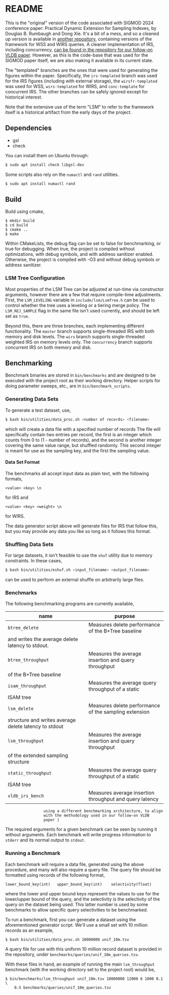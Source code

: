 # README

This is the "original" version of the code associated with SIGMOD
2024 conference paper: Practical Dynamic Extension for Sampling
Indexes, by Douglas B. Rumbaugh and Dong Xie. It's a bit of
a mess, and so a cleaned up version is available in [another
repository](https://github.com/psu-db/sampling-extension),
containing versions of the framework for WSS and WIRS queries. A
cleaner implementation of IRS, including concurrency,
[can be found in the repository for our follow-on VLDB
paper](https://github.com/psu-db/dynamic-extension). However, as this
is the code-base that was used for the SIGMOD paper itself, we are also
making it available in its current state.

The "templated" branches are the ones that were used for generating
the figures within the paper. Specifically, the `irs-templated` branch
was used for the IRS figures (including with external storage), the
`wirsfr-templated` was used for WSS, `wirs-templated` for WIRS, and
`conc-template` for concurrent IRS. The other branches can be safely
ignored except for historical interest.

Note that the extensive use of the term "LSM" to refer to the framework
itself is a historical artifact from the early days of the project.

## Dependencies

- gsl
- check

You can install them on Ubuntu through:

```bash
$ sudo apt install check libgsl-dev
```

Some scripts also rely on the `numactl` and `rand` utilities.
```bash
$ sudo apt install numactl rand
```

## Build

Build using cmake,
```
$ mkdir build
$ cd build
$ cmake ..
$ make
```

Within CMakeLists, the debug flag can be set to false for benchmarking,
or true for debugging. When true, the project is compiled without
optimizations, with debug symbols, and with address sanitizer
enabled. Otherwise, the project is compiled with -O3 and without debug
symbols or address sanitizer.

### LSM Tree Configuration
Most properties of the LSM Tree can be adjusted at run-time via
constructor arguments, however there are a few that require compile-time
adjustments. First, the `LSM_LEVELING` variable in `include/lsm/LsmTree.h`
can be used to control whether the tree uses a leveling or a tiering merge
policy. The `LSM_REJ_SAMPLE` flag in the same file isn't used currently,
and should be left set as `true`.

Beyond this, there are three branches, each implementing different
functionality. The `master` branch supports single-threaded IRS with
both memory and disk levels. The `wirs` branch supports single-threaded
weighted IRS on memory levels only. The `concurrency` branch supports
concurrent IRS on both memory and disk.

## Benchmarking

Benchmark binaries are stored in `bin/benchmarks` and are designed to
be executed with the project root as their working directory. Helper
scripts for doing parameter sweeps, etc., are in `bin/benchmark_scripts`.

### Generating Data Sets
To generate a test dataset, use,
```bash
$ bash bin/utilities/data_proc.sh <number of records> <filename>
```

which will create a data file with a specified number of records The
file will specifically contain two entries per record, the first is
an integer which counts from 0 to (1 - number of records), and the
second is another integer covering the same value range, but shuffled
randomly. This second integer is meant for use as the sampling key,
and the first the sampling value.


#### Data Set Format
The benchmarks all accept input data as plain text, with the following
formats,
```
<value> <key> \n
```
for IRS and 
```
<value> <key> <weight> \n
```
for WIRS.

The data generator script above will generate files for IRS that follow
this, but you may provide any data you like so long as it follows this
format.

### Shuffling Data Sets
For large datasets, it isn't feasible to use the `shuf` utility due to
memory constraints. In these cases,
```bash
$ bash bin/utilities/eshuf.sh <input_filename> <output_filename>
```
can be used to perform an external shuffle on arbitrarily large files.

### Benchmarks
The following benchmarking programs are currently available,

| name | purpose |
|------| ------- |
| `btree_delete` | Measures delete performance of the B+Tree baseline 
                   and writes the average delete latency to stdout. |
| `btree_throughput` | Measures the average insertion and query throughput 
                       of the B+Tree baseline |
| `isam_throughput` | Measures the average query throughput of a static 
                      ISAM tree | 
| `lsm_delete` | Measures delete performance of the sampling extension
                 structure and writes average delete latency to stdout | 
| `lsm_throughput` | Measures the average insertion and query throughput
                     of the extended sampling structure |
| `static_throughput` | Measures the average query throughput of a static
                        ISAM tree |
| `vldb_irs_bench` | Measures average insertion throughput and query latency
                     using a different benchmarking architecture, to align
                     with the methodology used in our follow-on VLDB 
                     paper |

The required arguments for a given benchmark can be seen by running it
without arguments. Each benchmark will write progress information to
`stderr` and its normal output to `stdout`.

### Running a Benchmark
Each benchmark will require a data file, generated using the above
procedure, and many will also require a query file. The query file
should be formatted using records of the following format,
```
lower_bound_key(int)   upper_bound_key(int)    selectivity(float)
```
where the lower and upper bound keys represent the values to use for the
lower/upper bound of the query, and the selectivity is the selectivity
of the query on the dataset being used. This latter number is used by
some benchmarks to allow specific query selectivities to be benchmarked.

To run a benchmark, first you can generate a dataset using the aforementioned
generator script. We'll use a small set with 10 million records as an
example,
```
$ bash bin/utilities/data_proc.sh 10000000 unif_10m.tsv
```

A query file for use with this uniform 10 million record dataset is
provided in the repository, under `benchmarks/queries/unif_10m_queries.tsv`.

With these files in hand, an example of running the main `lsm_throughput`
benchmark (with the working directory set to the project root) would be,
```
$ bin/benchmarks/lsm_throughput unif_10m.tsv 10000000 12000 6 1000 0.1 \
    0.5 benchmarks/queries/unif_10m_queries.tsv
```
